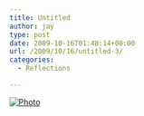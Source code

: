 ```yaml
---
title: Untitled
author: jay
type: post
date: 2009-10-16T01:48:14+00:00
url: /2009/10/16/untitled-3/
categories:
  - Reflections

---
```

[![Photo][1]][2]

 [1]: http://sysadminrambles.files.wordpress.com/2009/10/photo1.jpg?w=300
 [2]: http://sysadminrambles.files.wordpress.com/2009/10/photo1.jpg